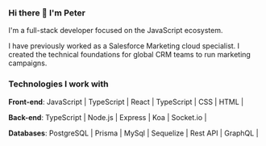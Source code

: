 ### Hi there 👋 I'm Peter

I'm a full-stack developer focused on the JavaScript ecosystem.

I have previously worked as a Salesforce Marketing cloud specialist. I created the technical foundations for global CRM teams to run marketing campaigns.

### Technologies I work with
**Front-end**: JavaScript | TypeScript | React | TypeScript | CSS | HTML |

**Back-end**: TypeScript | Node.js | Express | Koa | Socket.io |

**Databases**: PostgreSQL | Prisma | MySql | Sequelize | Rest API | GraphQL |
